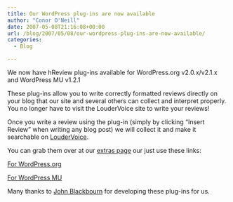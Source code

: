 ```yaml
---
title: Our WordPress plug-ins are now available
author: "Conor O'Neill"
date: 2007-05-08T21:16:08+00:00
url: /blog/2007/05/08/our-wordpress-plug-ins-are-now-available/
categories:
  - Blog

---
```

We now have hReview plug-ins available for WordPress.org v2.0.x/v2.1.x and WordPress MU v1.2.1

These plug-ins allow you to write correctly formatted reviews directly on your blog that our site and several others can collect and interpret properly. You no longer have to visit the LouderVoice site to write your reviews!

Once you write a review using the plug-in (simply by clicking &#8220;Insert Review&#8221; when writing any blog post) we will collect it and make it searchable on [LouderVoice][1].

You can grab them over at our [extras page][2] our just use these links:

[For WordPress.org][3]

[For WordPress MU][4]

Many thanks to [John Blackbourn][5] for developing these plug-ins for us.

 [1]: https://loudervoice.com/
 [2]: https://loudervoice.com/extras
 [3]: https://loudervoice.com/static/extras/loudervoice_hreview_plugin_wordpress_org_v10.zip
 [4]: https://loudervoice.com/static/extras/loudervoice_hreview_plugin_wordpress_mu_v10.zip
 [5]: http://johnblackbourn.com/
